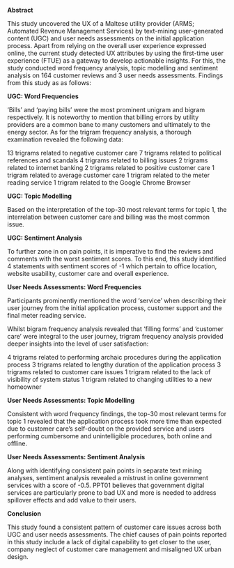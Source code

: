 **Abstract**

This study uncovered the UX of a Maltese utility provider (ARMS; Automated Revenue Management Services) by text-mining user-generated content (UGC) and user needs assessments on the initial application process. Apart from relying on the overall user experience expressed online, the current study detected UX attributes by using the first-time user experience (FTUE) as a gateway to develop actionable insights. For this, the study conducted word frequency analysis, topic modelling and sentiment analysis on 164 customer reviews and 3 user needs assessments. Findings from this study as as follows: 

**UGC: Word Frequencies**

‘Bills’ and ‘paying bills’ were the most prominent unigram and bigram respectively. It is noteworthy to mention that billing errors by utility providers are a common bane to many customers and ultimately to the energy sector. As for the trigram frequency analysis, a thorough examination revealed the following data:

13 trigrams related to negative customer care
7 trigrams related to political references and scandals
4 trigrams related to billing issues
2 trigrams related to internet banking
2 trigrams related to positive customer care
1 trigram related to average customer care
1 trigram related to the meter reading service
1 trigram related to the Google Chrome Browser

**UGC: Topic Modelling**

Based on the interpretation of the top-30 most relevant terms for topic 1, the interrelation between customer care and billing was the most common issue. 

**UGC: Sentiment Analysis**

To further zone in on pain points, it is imperative to find the reviews and comments with the worst sentiment scores. To this end, this study identified 4 statements with sentiment scores of -1 which pertain to office location, website usability, customer care and overall experience. 				
	
**User Needs Assessments: Word Frequencies**

Participants prominently mentioned the word ‘service’ when describing their user journey from the initial application process, customer support and the final meter reading service. 

Whilst bigram frequency analysis revealed that ‘filling forms’ and ‘customer care’ were integral to the user journey, trigram frequency analysis provided deeper insights into the level of user satisfaction:

4 trigrams related to performing archaic procedures during the application process
3 trigrams related to lengthy duration of the application process
3 trigrams related to customer care issues
1 trigram related to the lack of visibility of system status
1 trigram related to changing utilities to a new homeowner

**User Needs Assessments: Topic Modelling**

Consistent with word frequency findings, the top-30 most relevant terms for topic 1 revealed that the application process took more time than expected due to customer care’s self-doubt on the provided service and users performing cumbersome and unintelligible procedures, both online and offline. 

**User Needs Assessments: Sentiment Analysis**

Along with identifying consistent pain points in separate text mining analyses, sentiment analysis revealed a mistrust in online government services with a score of -0.5. PPT01 believes that government digital services are particularly prone to bad UX and more is needed to address spillover effects and add value to their users.

**Conclusion**

This study found a consistent pattern of customer care issues across both UGC and user needs assessments. The chief causes of pain points reported in this study include a lack of digital capability to get closer to the user, company neglect of customer care management and misaligned UX urban design.  

